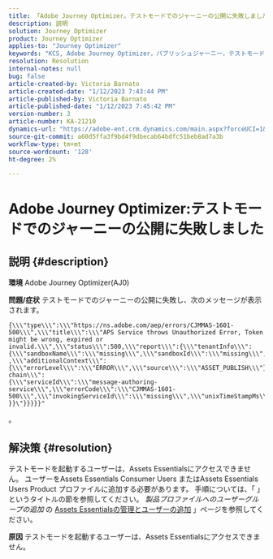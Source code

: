 ```yaml
---
title: 「Adobe Journey Optimizer。テストモードでのジャーニーの公開に失敗しました。
description: 説明
solution: Journey Optimizer
product: Journey Optimizer
applies-to: "Journey Optimizer"
keywords: "KCS, Adobe Journey Optimizer，パブリッシュジャーニー，テストモード，失敗， AJO"
resolution: Resolution
internal-notes: null
bug: false
article-created-by: Victoria Barnato
article-created-date: "1/12/2023 7:43:44 PM"
article-published-by: Victoria Barnato
article-published-date: "1/12/2023 7:45:42 PM"
version-number: 3
article-number: KA-21210
dynamics-url: "https://adobe-ent.crm.dynamics.com/main.aspx?forceUCI=1&pagetype=entityrecord&etn=knowledgearticle&id=7892a466-b192-ed11-aad1-6045bd006d92"
source-git-commit: a60d5ffa3f9bd4f9dbecab64bdfc51beb8ad7a3b
workflow-type: tm+mt
source-wordcount: '128'
ht-degree: 2%

---
```


# Adobe Journey Optimizer:テストモードでのジャーニーの公開に失敗しました

## 説明 {#description}

<b>環境</b>
Adobe Journey Optimizer(AJ0)


<b>問題/症状</b>
テストモードでのジャーニーの公開に失敗し、次のメッセージが表示されます。


```
{\\\"type\\\":\\\"https://ns.adobe.com/aep/errors/CJMMAS-1601-500\\\",\\\"title\\\":\\\"APS Service throws Unauthorized Error, Token might be wrong, expired or invalid.\\\",\\\"status\\\":500,\\\"report\\\":{\\\"tenantInfo\\\":
{\\\"sandboxName\\\":\\\"missing\\\",\\\"sandboxId\\\":\\\"missing\\\",\\\"imsOrgId\\\":\\\"missing\\\"}
,\\\"additionalContext\\\":{\\\"errorLevel\\\":\\\"ERROR\\\",\\\"source\\\":\\\"ASSET_PUBLISH\\\"}},\\\"error-chain\\\":
{\\\"serviceId\\\":\\\"message-authoring-service\\\",\\\"errorCode\\\":\\\"CJMMAS-1601-500\\\",\\\"invokingServiceId\\\":\\\"missing\\\",\\\"unixTimeStampMs\\\":«REDACTED»}
}}\"}}}}}"
```

。

## 解決策 {#resolution}


テストモードを起動するユーザーは、Assets Essentialsにアクセスできません。 ユーザーをAssets Essentials Consumer Users またはAssets Essentials Users Product プロファイルに追加する必要があります。 手順については、「 」というタイトルの節を参照してください。 *製品プロファイルへのユーザーグループの追加* の [Assets Essentialsの管理とユーザーの追加](https://experienceleague.adobe.com/docs/experience-manager-assets-essentials/help/get-started-admins/deploy-administer.html?lang=en#add-users-to-product-profiles) 」ページを参照してください。

<b>原因</b>
テストモードを起動するユーザーは、Assets Essentialsにアクセスできません。
